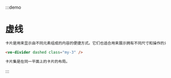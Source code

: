 :::demo
# 虚线

```html
卡片是用来显示由不同元素组成的内容的便捷方式。它们也适合用来展示拥有不同尺寸和操作的元素，例如有可变长度标题的照片。

<ve-divider dashed class="my-3" />

卡片集是在同一平面上的卡片的布局。
```
:::